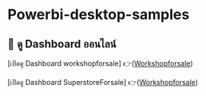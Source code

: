 # Powerbi-desktop-samples
## 🔗 ดู Dashboard ออนไลน์  
[เปิดดู Dashboard workshopforsale]
👉([Workshopforsale](https://app.powerbi.com/view?r=eyJrIjoiMmQwMmIxZTAtZGM4Yi00ZWMzLWEyZjYtZjI4YzMxNzNiZjc5IiwidCI6ImY5MGM0NjQ3LTg4NmYtNGI0Yy1iMmViLTU1NWRmOWVjNGU4MSIsImMiOjEwfQ%3D%3D))

[เปิดดู Dashboard SuperstoreForsale]
👉([Workshopforsale](https://app.powerbi.com/view?r=eyJrIjoiMmQwMmIxZTAtZGM4Yi00ZWMzLWEyZjYtZjI4YzMxNzNiZjc5IiwidCI6ImY5MGM0NjQ3LTg4NmYtNGI0Yy1iMmViLTU1NWRmOWVjNGU4MSIsImMiOjEwfQ%3D%3D))
